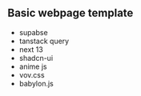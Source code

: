 ## Basic webpage template 
- supabse
- tanstack query 
- next 13 
- shadcn-ui 
- anime js 
- vov.css
- babylon.js




